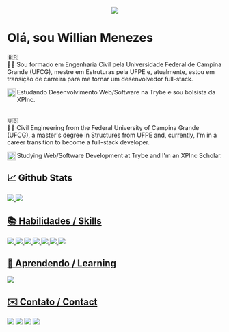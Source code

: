 
<p align="center">
  <img src="https://user-images.githubusercontent.com/118014220/221015552-ba7c54f2-e8aa-49df-bd72-1ed257b7dabe.png">
</p>

# Olá, sou Willian Menezes

🇧🇷 <br>
👋🏻 Sou formado em Engenharia Civil pela Universidade Federal de Campina Grande (UFCG), mestre em Estruturas pela UFPE e, atualmente, estou em transição de carreira para me tornar um desenvolvedor full-stack.

<img align="left" width="20px" heigh='20px' src="https://user-images.githubusercontent.com/118014220/221029766-0b257eb5-9fd7-4fd5-9176-9ebad498505f.png">Estudando Desenvolvimento Web/Software na Trybe e sou bolsista da XPInc.
<br><br>

🇺🇸 <br>
👋🏻 Civil Engineering from the Federal University of Campina Grande (UFCG), a master's degree in Structures from UFPE and, currently, I'm in a career transition to become a full-stack developer.

<img align="left" width="20px" heigh='20px' src="https://user-images.githubusercontent.com/118014220/221029766-0b257eb5-9fd7-4fd5-9176-9ebad498505f.png">Studying Web/Software Development at Trybe and I'm an XPInc Scholar.
 
## 📈 Github Stats
<div>
  <a href="https://github.com/willianmenezess">
    <img src = "https://github-readme-stats.vercel.app/api?username=willianmenezess&theme=dark&show_icons=true">
    <img src = "https://github-readme-stats.vercel.app/api/top-langs/?username=willianmenezess&layout=compact&theme=dark">
<div>

  
 ## 📚 Habilidades / Skills
  
<div><img src="https://img.shields.io/badge/JavaScript-323330?style=for-the-badge&logo=javascript&logoColor=F7DF1E" />
<img src="https://img.shields.io/badge/HTML5-E34F26?style=for-the-badge&logo=html5&logoColor=white" />
<img src="https://img.shields.io/badge/CSS3-1572B6?style=for-the-badge&logo=css3&logoColor=white" />
<img src="https://img.shields.io/badge/React-20232A?style=for-the-badge&logo=react&logoColor=61DAFB" />
<img src="https://img.shields.io/badge/GIT-E44C30?style=for-the-badge&logo=git&logoColor=white" />
<img src="https://img.shields.io/badge/Jest-C21325?style=for-the-badge&logo=jest&logoColor=white" />
<img src="https://img.shields.io/badge/npm-CB3837?style=for-the-badge&logo=npm&logoColor=white" />
</div>
  
## 📝 Aprendendo / Learning
  
<div>
  <img src="https://img.shields.io/badge/Redux-593D88?style=for-the-badge&logo=redux&logoColor=white" />
</div>
  
  
## ✉️ Contato / Contact
  
  [<img src="https://img.shields.io/badge/twitter-%231DA1F2.svg?&style=for-the-badge&logo=twitter&logoColor=white" />](https://twitter.com/_____dexter____) [<img src="https://img.shields.io/badge/linkedin-%230077B5.svg?&style=for-the-badge&logo=linkedin&logoColor=white" />](https://www.linkedin.com/in/willian-menezes-06a1a6250/) 
[<img src = "https://img.shields.io/badge/instagram-%23E4405F.svg?&style=for-the-badge&logo=instagram&logoColor=white">](https://www.instagram.com/willian_dexter/) 
[<img src = "https://img.shields.io/badge/facebook-%231877F2.svg?&style=for-the-badge&logo=facebook&logoColor=white">](https://www.facebook.com/williandexterr)
  
  

  
  
  
